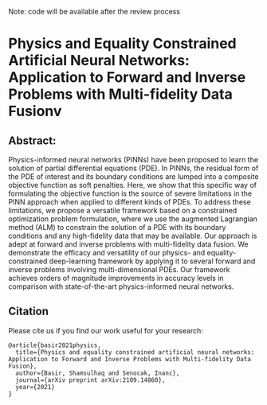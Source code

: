 Note: code will be available after the review process 

# Physics and Equality Constrained Artificial Neural Networks: Application to Forward and Inverse Problems with Multi-fidelity Data Fusionv

## Abstract:

Physics-informed neural networks (PINNs) have been proposed to learn the solution of partial differential equations (PDE). In PINNs, the residual form of the PDE of interest and its boundary conditions are lumped into a composite objective function as soft penalties. Here, we show that this specific way of formulating the objective function is the source of severe limitations in the PINN approach when applied to different kinds of PDEs. To address these limitations, we propose a versatile framework based on a constrained optimization problem formulation, where we use the augmented Lagrangian method (ALM) to constrain the solution of a PDE with its boundary conditions and any high-fidelity data that may be available. Our approach is adept at forward and inverse problems with multi-fidelity data fusion. We demonstrate the efficacy and versatility of our physics- and equality-constrained deep-learning framework by applying it to several forward and inverse problems involving multi-dimensional PDEs. Our framework achieves orders of magnitude improvements in accuracy levels in comparison with state-of-the-art physics-informed neural networks.


## Citation

Please cite us if you find our work useful for your research:
```
@article{basir2021physics,
  title={Physics and equality constrained artificial neural networks: Application to Forward and Inverse Problems with Multi-fidelity Data Fusion},
  author={Basir, Shamsulhaq and Senocak, Inanc},
  journal={arXiv preprint arXiv:2109.14860},
  year={2021}
}
```
